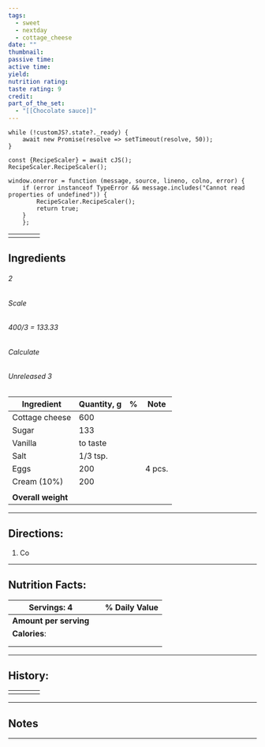```yaml
---
tags:
  - sweet
  - nextday
  - cottage_cheese
date: ""
thumbnail: 
passive time: 
active time: 
yield: 
nutrition rating: 
taste rating: 9
credit: 
part_of_the_set:
  - "[[Chocolate sauce]]"
---
```

```dataviewjs
while (!customJS?.state?._ready) { 
	await new Promise(resolve => setTimeout(resolve, 50)); 
} 

const {RecipeScaler} = await cJS();
RecipeScaler.RecipeScaler();

window.onerror = function (message, source, lineno, colno, error) {
	if (error instanceof TypeError && message.includes("Cannot read properties of undefined")) {
		RecipeScaler.RecipeScaler();
		return true;
	}
    };
```

|     |     |     |     |
| --- | --- | --- | --- |
|     |     |     |     |

## Ingredients

###### 2
###### Scale
###### 400/3 = 133.33
###### Calculate
###### Unreleased 3

| Ingredient         | Quantity, g | %   | Note   |
| ------------------ | ----------- | --- | ------ |
| Cottage cheese     | 600         |     |        |
| Sugar              | 133         |     |        |
| Vanilla            | to taste    |     |        |
| Salt               | 1/3 tsp.    |     |        |
| Eggs               | 200         |     | 4 pcs. |
| Cream (10%)        | 200         |     |        |
|                    |             |     |        |
| **Overall weight** |             |     |        |




---
## Directions:

1. Co




---
## Nutrition Facts:

| **Servings: 4**        |     | % Daily Value |
| ---------------------- | --- | ------------- |
| **Amount per serving** |     |               |
| **Calories**:          |     |               |
|                        |     |               |
|                        |     |               |



---
## History:

|     |                   |                   |                   |
| --- | ----------------- | ----------------- | ----------------- |
|     |                   |                   |                   |


---
## Notes


>

---



